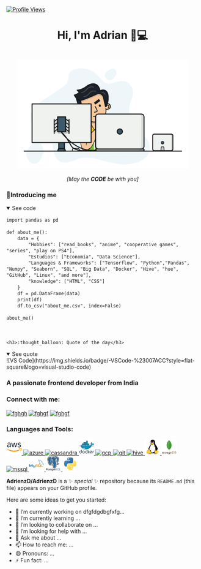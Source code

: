 [![Profile Views](https://gpvc.arturio.dev/AdrienzD)](https://github.com/AdrienzD)
<h1 align="center">Hi, I'm Adrian 👋💻</h1>
<p align="center">
<br><img src="https://github.com/AdrienzD/AdrienzD/blob/main/programm.gif" width="450"><br><br>
    <em>[May the <b>CODE</b> be with you]</em>
<h3>🤖Introducing me</h3>
<details open>
 <summary>See code</summary>
    
    import pandas as pd

    def about_me():
        data = {
            "Hobbies": ["read_books", "anime", "cooperative games", "series", "play on PS4"],
            "Estudios": ["Economía", "Data Science"],
            "Languages & Frameworks": ["Tensorflow", "Python","Pandas", "Numpy", "Seaborn", "SQL", "Big Data", "Docker", "Hive", "hue", "GitHub", "Linux", "and more"],
            "knowledge": ["HTML", "CSS"]
        }
        df = pd.DataFrame(data)
        print(df)
        df.to_csv("about_me.csv", index=False)

    about_me()


 
    <h3>:thought_balloon: Quote of the day</h3>
<details open>
    <summary>See quote</summary>
![VS Code](https://img.shields.io/badge/-VSCode-%23007ACC?style=flat-square&logo=visual-studio-code)


<h3 align="left">A passionate frontend developer from India</h3>

<h3 align="left">Connect with me:</h3>
<p align="left">
<a href="https://linkedin.com/in/fghgh" target="blank"><img align="center" src="https://raw.githubusercontent.com/rahuldkjain/github-profile-readme-generator/master/src/images/icons/Social/linked-in-alt.svg" alt="fghgh" height="30" width="40" /></a>
<a href="https://instagram.com/fghgf" target="blank"><img align="center" src="https://raw.githubusercontent.com/rahuldkjain/github-profile-readme-generator/master/src/images/icons/Social/instagram.svg" alt="fghgf" height="30" width="40" /></a>
<a href="https://discord.gg/fghgf" target="blank"><img align="center" src="https://raw.githubusercontent.com/rahuldkjain/github-profile-readme-generator/master/src/images/icons/Social/discord.svg" alt="fghgf" height="30" width="40" /></a>
</p>

<h3 align="left">Languages and Tools:</h3>
<p align="left"> <a href="https://aws.amazon.com" target="_blank" rel="noreferrer"> <img src="https://raw.githubusercontent.com/devicons/devicon/master/icons/amazonwebservices/amazonwebservices-original-wordmark.svg" alt="aws" width="40" height="40"/> </a> <a href="https://azure.microsoft.com/en-in/" target="_blank" rel="noreferrer"> <img src="https://www.vectorlogo.zone/logos/microsoft_azure/microsoft_azure-icon.svg" alt="azure" width="40" height="40"/> </a> <a href="https://cassandra.apache.org/" target="_blank" rel="noreferrer"> <img src="https://www.vectorlogo.zone/logos/apache_cassandra/apache_cassandra-icon.svg" alt="cassandra" width="40" height="40"/> </a> <a href="https://www.docker.com/" target="_blank" rel="noreferrer"> <img src="https://raw.githubusercontent.com/devicons/devicon/master/icons/docker/docker-original-wordmark.svg" alt="docker" width="40" height="40"/> </a> <a href="https://cloud.google.com" target="_blank" rel="noreferrer"> <img src="https://www.vectorlogo.zone/logos/google_cloud/google_cloud-icon.svg" alt="gcp" width="40" height="40"/> </a> <a href="https://git-scm.com/" target="_blank" rel="noreferrer"> <img src="https://www.vectorlogo.zone/logos/git-scm/git-scm-icon.svg" alt="git" width="40" height="40"/> </a> <a href="https://hive.apache.org/" target="_blank" rel="noreferrer"> <img src="https://www.vectorlogo.zone/logos/apache_hive/apache_hive-icon.svg" alt="hive" width="40" height="40"/> </a> <a href="https://www.linux.org/" target="_blank" rel="noreferrer"> <img src="https://raw.githubusercontent.com/devicons/devicon/master/icons/linux/linux-original.svg" alt="linux" width="40" height="40"/> </a> <a href="https://www.mongodb.com/" target="_blank" rel="noreferrer"> <img src="https://raw.githubusercontent.com/devicons/devicon/master/icons/mongodb/mongodb-original-wordmark.svg" alt="mongodb" width="40" height="40"/> </a> <a href="https://www.microsoft.com/en-us/sql-server" target="_blank" rel="noreferrer"> <img src="https://www.svgrepo.com/show/303229/microsoft-sql-server-logo.svg" alt="mssql" width="40" height="40"/> </a> <a href="https://www.mysql.com/" target="_blank" rel="noreferrer"> <img src="https://raw.githubusercontent.com/devicons/devicon/master/icons/mysql/mysql-original-wordmark.svg" alt="mysql" width="40" height="40"/> </a> <a href="https://www.postgresql.org" target="_blank" rel="noreferrer"> <img src="https://raw.githubusercontent.com/devicons/devicon/master/icons/postgresql/postgresql-original-wordmark.svg" alt="postgresql" width="40" height="40"/> </a> <a href="https://www.python.org" target="_blank" rel="noreferrer"> <img src="https://raw.githubusercontent.com/devicons/devicon/master/icons/python/python-original.svg" alt="python" width="40" height="40"/> </a> </p>



**AdrienzD/AdrienzD** is a ✨ _special_ ✨ repository because its `README.md` (this file) appears on your GitHub profile.

Here are some ideas to get you started:

- 🔭 I’m currently working on dfgfdgdbgfxfg...
- 🌱 I’m currently learning ...
- 👯 I’m looking to collaborate on ...
- 🤔 I’m looking for help with ...
- 💬 Ask me about ...
- 📫 How to reach me: ...
- 😄 Pronouns: ...
- ⚡ Fun fact: ...
